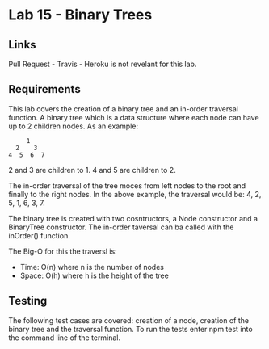 # Lab 15 - Binary Trees

## Links
Pull Request - 
Travis - 
Heroku is not revelant for this lab.

## Requirements
This lab covers the creation of a binary tree and an in-order traversal function.  A binary tree which is a data structure where each node can have up to 2 children nodes.  As an example:

         1
      2    3
    4  5  6  7

2 and 3 are children to 1.  4 and 5 are children to 2.

The in-order traversal of the tree moces from left nodes to the root and finally to the right nodes.  In the above example, the traversal would be: 4, 2, 5, 1, 6, 3, 7.

The binary tree is created with two cosntructors, a Node constructor and a BinaryTree constructor.  The in-order taversal can ba called with the inOrder() function.

The Big-O for this the traversl is:
* Time: O(n) where n is the number of nodes
* Space: O(h) where h is the height of the tree

## Testing
The following test cases are covered: creation of a node, creation of the binary tree and the traversal function.  To run the tests enter npm test into the command line of the terminal.